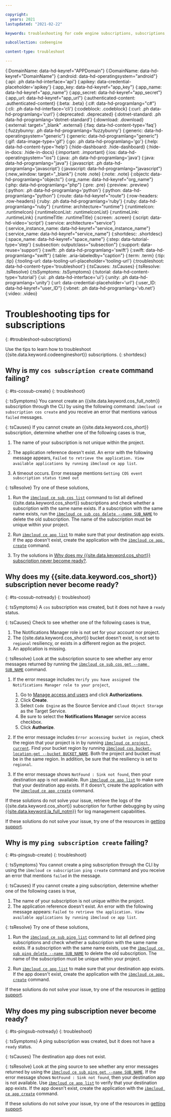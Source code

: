 ```yaml
---

copyright:
  years: 2021
lastupdated: "2021-02-22"

keywords: troubleshooting for code engine subscriptions, subscriptions, tips for subscriptions

subcollection: codeengine

content-type: troubleshoot

---
```


{:DomainName: data-hd-keyref="APPDomain"}
{:DomainName: data-hd-keyref="DomainName"}
{:android: data-hd-operatingsystem="android"}
{:api: .ph data-hd-interface='api'}
{:apikey: data-credential-placeholder='apikey'}
{:app_key: data-hd-keyref="app_key"}
{:app_name: data-hd-keyref="app_name"}
{:app_secret: data-hd-keyref="app_secret"}
{:app_url: data-hd-keyref="app_url"}
{:authenticated-content: .authenticated-content}
{:beta: .beta}
{:c#: data-hd-programlang="c#"}
{:cli: .ph data-hd-interface='cli'}
{:codeblock: .codeblock}
{:curl: .ph data-hd-programlang='curl'}
{:deprecated: .deprecated}
{:dotnet-standard: .ph data-hd-programlang='dotnet-standard'}
{:download: .download}
{:external: target="_blank" .external}
{:faq: data-hd-content-type='faq'}
{:fuzzybunny: .ph data-hd-programlang='fuzzybunny'}
{:generic: data-hd-operatingsystem="generic"}
{:generic: data-hd-programlang="generic"}
{:gif: data-image-type='gif'}
{:go: .ph data-hd-programlang='go'}
{:help: data-hd-content-type='help'}
{:hide-dashboard: .hide-dashboard}
{:hide-in-docs: .hide-in-docs}
{:important: .important}
{:ios: data-hd-operatingsystem="ios"}
{:java: .ph data-hd-programlang='java'}
{:java: data-hd-programlang="java"}
{:javascript: .ph data-hd-programlang='javascript'}
{:javascript: data-hd-programlang="javascript"}
{:new_window: target="_blank"}
{:note .note}
{:note: .note}
{:objectc data-hd-programlang="objectc"}
{:org_name: data-hd-keyref="org_name"}
{:php: data-hd-programlang="php"}
{:pre: .pre}
{:preview: .preview}
{:python: .ph data-hd-programlang='python'}
{:python: data-hd-programlang="python"}
{:route: data-hd-keyref="route"}
{:row-headers: .row-headers}
{:ruby: .ph data-hd-programlang='ruby'}
{:ruby: data-hd-programlang="ruby"}
{:runtime: architecture="runtime"}
{:runtimeIcon: .runtimeIcon}
{:runtimeIconList: .runtimeIconList}
{:runtimeLink: .runtimeLink}
{:runtimeTitle: .runtimeTitle}
{:screen: .screen}
{:script: data-hd-video='script'}
{:service: architecture="service"}
{:service_instance_name: data-hd-keyref="service_instance_name"}
{:service_name: data-hd-keyref="service_name"}
{:shortdesc: .shortdesc}
{:space_name: data-hd-keyref="space_name"}
{:step: data-tutorial-type='step'}
{:subsection: outputclass="subsection"}
{:support: data-reuse='support'}
{:swift: .ph data-hd-programlang='swift'}
{:swift: data-hd-programlang="swift"}
{:table: .aria-labeledby="caption"}
{:term: .term}
{:tip: .tip}
{:tooling-url: data-tooling-url-placeholder='tooling-url'}
{:troubleshoot: data-hd-content-type='troubleshoot'}
{:tsCauses: .tsCauses}
{:tsResolve: .tsResolve}
{:tsSymptoms: .tsSymptoms}
{:tutorial: data-hd-content-type='tutorial'}
{:ui: .ph data-hd-interface='ui'}
{:unity: .ph data-hd-programlang='unity'}
{:url: data-credential-placeholder='url'}
{:user_ID: data-hd-keyref="user_ID"}
{:vbnet: .ph data-hd-programlang='vb.net'}
{:video: .video}


# Troubleshooting tips for subscriptions
{: #troubleshoot-subscriptions}

Use the tips to learn how to troubleshoot {{site.data.keyword.codeengineshort}} subscriptions.
{: shortdesc}

## Why is my `cos subscription create` command failing?
{: #ts-cossub-create}
{: troubleshoot}

{: tsSymptoms}
You cannot create an {{site.data.keyword.cos_full_notm}} subscription through the CLI by using the following command: `ibmcloud ce subscription cos create` and you receive an error that mentions various `failed` messages.

{: tsCauses}
If you cannot create an {{site.data.keyword.cos_short}} subscription, determine whether one of the following cases is true,

1. The name of your subscription is not unique within the project. 

2. The application reference doesn't exist. An error with the following message appears, `Failed to retrieve the application. View available applications by running ibmcloud ce app list`.

3. A timeout occurs. Error message mentions `Getting COS event subscription status timed out`

{: tsResolve}
Try one of these solutions,

1. Run the [`ibmcloud ce sub cos list`](/docs/codeengine?topic=codeengine-cli#cli-subscription-cos-list) command to list all defined {{site.data.keyword.cos_short}} subscriptions and check whether a subscription with the same name exists. If a subscription with the same name exists, run the [`ibmcloud ce sub cos delete --name SUB_NAME`](/docs/codeengine?topic=codeengine-cli#cli-subscription-cos-delete) to delete the old subscription. The name of the subscription must be unique within your project.

2. Run [`ibmcloud ce app list`](/docs/codeengine?topic=codeengine-cli#cli-application-list) to make sure that your destination app exists. If the app doesn't exist, create the application with the [`ibmcloud ce app create`](/docs/codeengine?topic=codeengine-cli#cli-application-create) command.

3. Try the solutions in [Why does my {{site.data.keyword.cos_short}} subscription never become ready?](#ts-cossub-notready).

## Why does my {{site.data.keyword.cos_short}} subscription never become ready?
{: #ts-cossub-notready}
{: troubleshoot}

{: tsSymptoms}
A `cos` subscription was created, but it does not have a `ready` status.

{: tsCauses}
Check to see whether one of the following cases is true,

1. The Notifications Manager role is not set for your account nor project. 
2. The {{site.data.keyword.cos_short}} bucket doesn't exist, is not set to `regional` resiliency, or exists in a different region as the project.
3. An application is missing.

{: tsResolve}
Look at the subscription source to see whether any error messages returned by running the [`ibmcloud ce sub cos get --name SUB_NAME`](/docs/codeengine?topic=codeengine-cli#cli-subscription-cos-get) command.

1. If the error message includes `Verify you have assigned the Notifications Manager role to your project`,
   1. Go to [Manage access and users](https://cloud.ibm.com/iam/overview) and click **Authorizations**.
   2. Click **Create**.
   3. Select `Code Engine` as the Source Service and `Cloud Object Storage` as the Target Service. 
   4. Be sure to select the **Notifications Manager** service access checkbox.
   5. Click **Authorize**.
   
2. If the error message includes `Error accessing bucket in region`, check the region that your project is in by running [`ibmcloud ce project current`](/docs/codeengine?topic=codeengine-cli#cli-project-current). Find your bucket region by running [`ibmcloud cos bucket-location-get --bucket BUCKET_NAME`](/docs/cloud-object-storage-cli-plugin?topic=cloud-object-storage-cli-plugin-ic-cos-cli#ic-find-bucket). Both the project and bucket must be in the same region. In addition, be sure that the resiliency is set to `regional`.

3. If the error message shows `NotFound : Sink not found`, then your destination app is not available. Run [`ibmcloud ce app list`](/docs/codeengine?topic=codeengine-cli#cli-application-list) to make sure that your destination app exists. If it doesn't, create the application with the [`ibmcloud ce app create`](/docs/codeengine?topic=codeengine-cli#cli-application-create) command.

If these solutions do not solve your issue, retrieve the logs of the {{site.data.keyword.cos_short}} subscription for further debugging by using [{{site.data.keyword.la_full_notm}}](/docs/codeengine?topic=codeengine-view-logs#view-logs-ui) for log management capabilities.

If these solutions do not solve your issue, try one of the resources in [getting support](/docs/codeengine?topic=codeengine-get-support).

## Why is my `ping subscription create` failing?
{: #ts-pingsub-create}
{: troubleshoot}

{: tsSymptoms}
You cannot create a ping subscription through the CLI by using the `ibmcloud ce subscription ping create` command and you receive an error that mentions `failed` in the message.

{: tsCauses}
If you cannot create a ping subscription, determine whether one of the following cases is true,

1. The name of your subscription is not unique within the project. 
2. The application reference doesn't exist. An error with the following message appears: `Failed to retrieve the application. View available applications by running ibmcloud ce app list`.

{: tsResolve}
Try one of these solutions,

1. Run the [`ibmcloud ce sub ping list`](/docs/codeengine?topic=codeengine-cli#cli-subscription-ping-list) command to list all defined ping subscriptions and check whether a subscription with the same name exists. If a subscription with the same name  exists, use the [`ibmcloud ce sub ping delete --name SUB_NAME`](/docs/codeengine?topic=codeengine-cli#cli-subscription-ping-delete) to delete the old subscription. The name of the subscription must be unique within your project.

2. Run [`ibmcloud ce app list`](/docs/codeengine?topic=codeengine-cli#cli-application-list) to make sure that your destination app exists. If the app doesn't exist, create the application with the [`ibmcloud ce app create`](/docs/codeengine?topic=codeengine-cli#cli-application-create) command.

If these solutions do not solve your issue, try one of the resources in [getting support](/docs/codeengine?topic=codeengine-get-support).

## Why does my ping subscription never become ready?
{: #ts-pingsub-notready}
{: troubleshoot}

{: tsSymptoms}
A ping subscription was created, but it does not have a `ready` status.

{: tsCauses}
The destination app does not exist.

{: tsResolve}
Look at the ping source to see whether any error messages returned by using the [`ibmcloud ce sub ping get --name SUB_NAME`](/docs/codeengine?topic=codeengine-cli#cli-subscription-ping-get). If the error message shows `NotFound : Sink not found`, then your destination app is not available. Use [`ibmcloud ce app list`](/docs/codeengine?topic=codeengine-cli#cli-application-list) to verify that your destination app exists. If the app doesn't exist, create the application with the [`ibmcloud ce app create`](/docs/codeengine?topic=codeengine-cli#cli-application-create) command.

If these solutions do not solve your issue, try one of the resources in [getting support](/docs/codeengine?topic=codeengine-get-support).
